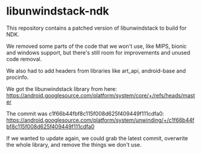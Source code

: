 # libunwindstack-ndk

This repository contains a patched version of libunwindstack to build for NDK.

We removed some parts of the code that we won't use, like MIPS, bionic and windows support, but there's still room for improvements and unused code removal.

We also had to add headers from libraries like art_api, android-base and procinfo.

We got the libunwindstack library from here: https://android.googlesource.com/platform/system/core/+/refs/heads/master

The commit was c1f66b44fbf8c115f008d625f409449f111cdfa0: 
https://android.googlesource.com/platform/system/unwinding/+/c1f66b44fbf8c115f008d625f409449f111cdfa0

If we wanted to update again, we could grab the latest commit, overwrite the whole library, and remove the things we don't use.
